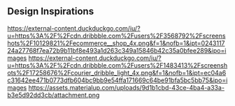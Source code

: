 ## Design Inspirations
https://external-content.duckduckgo.com/iu/?u=https%3A%2F%2Fcdn.dribbble.com%2Fusers%2F3568792%2Fscreenshots%2F10129821%2Fecommerce__shop_4x.png&f=1&nofb=1&ipt=024311724a27768f7ea72b9b11bf8e493a1d263c349a15846b42c35a0bfee289&ipo=images
https://external-content.duckduckgo.com/iu/?u=https%3A%2F%2Fcdn.dribbble.com%2Fusers%2F1483413%2Fscreenshots%2F17258676%2Fcourier_dribble_light_4x.png&f=1&nofb=1&ipt=ec04a6c31642ee471b0773dfb604bc9bb9e54ffa171669c64be91bfa5bc5bb75&ipo=images
https://assets.materialup.com/uploads/9d1b1cbd-43ce-4ba4-a33a-b3e5d92dd3cb/attachment.png
